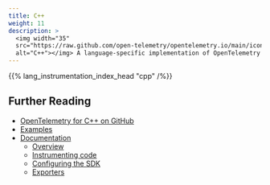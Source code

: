 ```yaml
---
title: C++
weight: 11
description: >
  <img width="35"
  src="https://raw.github.com/open-telemetry/opentelemetry.io/main/iconography/32x32/C++_SDK.svg"
  alt="C++"></img> A language-specific implementation of OpenTelemetry in C++.
---
```


<!--
You can see & update the `lang_instrumentation_index_head` shortcode in
/layouts/shortcodes/lang_instrumentation_index_head.md

The data (name, status) is located at
/data/instrumentation.yaml
-->
{{% lang_instrumentation_index_head "cpp" /%}}

## Further Reading

- [OpenTelemetry for C++ on GitHub](https://github.com/open-telemetry/opentelemetry-cpp)
- [Examples](https://github.com/open-telemetry/opentelemetry-cpp/tree/main/examples)
- [Documentation](https://opentelemetry-cpp.readthedocs.io/en/latest/)
  - [Overview](https://opentelemetry-cpp.readthedocs.io/en/latest/api/Overview.html)
  - [Instrumenting code](https://opentelemetry-cpp.readthedocs.io/en/latest/api/GettingStarted.html)
  - [Configuring the SDK](https://opentelemetry-cpp.readthedocs.io/en/latest/sdk/GettingStarted.html#tracerprovider)
  - [Exporters](https://opentelemetry-cpp.readthedocs.io/en/latest/sdk/GettingStarted.html#exporter)
